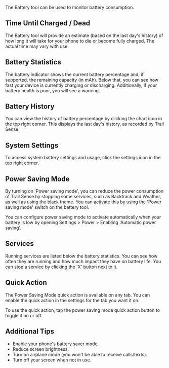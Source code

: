 The Battery tool can be used to monitor battery consumption.

## Time Until Charged / Dead
The Battery tool will provide an estimate (based on the last day's history) of how long it will take for your phone to die or become fully charged. The actual time may vary with use.

## Battery Statistics
The battery indicator shows the current battery percentage and, if supported, the remaining capacity (in mAh). Below that, you can see how fast your device is currently charging or discharging. Additionally, if your battery health is poor, you will see a warning.

## Battery History
You can view the history of battery percentage by clicking the chart icon in the top right corner. This displays the last day's history, as recorded by Trail Sense.

## System Settings
To access system battery settings and usage, click the settings icon in the top right corner.

## Power Saving Mode
By turning on 'Power saving mode', you can reduce the power consumption of Trail Sense by stopping some services, such as Backtrack and Weather, as well as using the black theme. You can activate this by using the 'Power saving mode' switch on the battery tool.

You can configure power saving mode to activate automatically when your battery is low by opening Settings > Power > Enabling 'Automatic power saving'.

## Services
Running services are listed below the battery statistics. You can see how often they are running and how much impact they have on battery life. You can stop a service by clicking the 'X' button next to it.

## Quick Action
The Power Saving Mode quick action is available on any tab. You can enable the quick action in the settings for the tab you want it on.

To use the quick action, tap the power saving mode quick action button to toggle it on or off.

## Additional Tips
- Enable your phone's battery saver mode.
- Reduce screen brightness.
- Turn on airplane mode (you won't be able to receive calls/texts).
- Turn off your screen when not in use.
